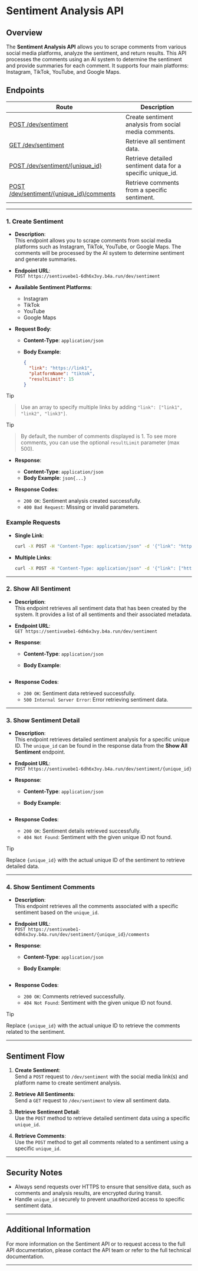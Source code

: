 # Sentiment Analysis API

## Overview

The **Sentiment Analysis API** allows you to scrape comments from various social media platforms, analyze the sentiment, and return results. This API processes the comments using an AI system to determine the sentiment and provide summaries for each comment. It supports four main platforms: Instagram, TikTok, YouTube, and Google Maps.

## Endpoints

| Route                                                                  | Description                                                |
| ---------------------------------------------------------------------- | ---------------------------------------------------------- |
| [POST /dev/sentiment](#1-create-sentiment)                             | Create sentiment analysis from social media comments.      |
| [GET /dev/sentiment](#2-show-all-sentiment)                            | Retrieve all sentiment data.                               |
| [POST /dev/sentiment/{unique_id}](#3-show-sentiment-detail)            | Retrieve detailed sentiment data for a specific unique_id. |
| [POST /dev/sentiment/{unique_id}/comments](#4-show-sentiment-comments) | Retrieve comments from a specific sentiment.               |

---

### 1. **Create Sentiment**

- **Description**:  
  This endpoint allows you to scrape comments from social media platforms such as Instagram, TikTok, YouTube, or Google Maps. The comments will be processed by the AI system to determine sentiment and generate summaries.

- **Endpoint URL**:  
  `POST https://sentivuebe1-6dh6x3vy.b4a.run/dev/sentiment`

- **Available Sentiment Platforms**:

  - Instagram
  - TikTok
  - YouTube
  - Google Maps

- **Request Body**:

  - **Content-Type**: `application/json`
  - **Body Example**:

    ```json
    {
      "link": "https://link1",
      "platformName": "tiktok",
      "resultLimit": 15
    }
    ```

> [!TIP]
>
> > Use an array to specify multiple links by adding `"link": ["link1", "link2", "link3"]`.

> [!TIP]
>
> > By default, the number of comments displayed is 1. To see more comments, you can use the optional `resultLimit` parameter (max 500).

- **Response**:

  - **Content-Type**: `application/json`
  - **Body Example**:
    `json{...}`

- **Response Codes**:
  - `200 OK`: Sentiment analysis created successfully.
  - `400 Bad Request`: Missing or invalid parameters.

### Example Requests

- **Single Link**:

  ```bash
  curl -X POST -H "Content-Type: application/json" -d '{"link": "https://link1", "platformName": "tiktok", "resultLimit": 15}' https://sentivuebe1-6dh6x3vy.b4a.run/dev/sentiment
  ```

- **Multiple Links**:
  ```bash
  curl -X POST -H "Content-Type: application/json" -d '{"link": ["https://link1", "https://link2"], "platformName": "tiktok", "resultLimit": 15}' https://sentivuebe1-6dh6x3vy.b4a.run/dev/sentiment
  ```

---

### 2. **Show All Sentiment**

- **Description**:  
  This endpoint retrieves all sentiment data that has been created by the system. It provides a list of all sentiments and their associated metadata.

- **Endpoint URL**:  
  `GET https://sentivuebe1-6dh6x3vy.b4a.run/dev/sentiment`

- **Response**:

  - **Content-Type**: `application/json`
  - **Body Example**:

    ```json { ... }

    ```

- **Response Codes**:
  - `200 OK`: Sentiment data retrieved successfully.
  - `500 Internal Server Error`: Error retrieving sentiment data.

---

### 3. **Show Sentiment Detail**

- **Description**:  
  This endpoint retrieves detailed sentiment analysis for a specific unique ID. The `unique_id` can be found in the response data from the **Show All Sentiment** endpoint.

- **Endpoint URL**:  
  `POST https://sentivuebe1-6dh6x3vy.b4a.run/dev/sentiment/{unique_id}`

- **Response**:

  - **Content-Type**: `application/json`
  - **Body Example**:

    ```json { ... }

    ```

- **Response Codes**:
  - `200 OK`: Sentiment details retrieved successfully.
  - `404 Not Found`: Sentiment with the given unique ID not found.

> [!TIP]  
> Replace `{unique_id}` with the actual unique ID of the sentiment to retrieve detailed data.

---

### 4. **Show Sentiment Comments**

- **Description**:  
  This endpoint retrieves all the comments associated with a specific sentiment based on the `unique_id`.

- **Endpoint URL**:  
  `POST https://sentivuebe1-6dh6x3vy.b4a.run/dev/sentiment/{unique_id}/comments`

- **Response**:

  - **Content-Type**: `application/json`
  - **Body Example**:

    ```json { ... }

    ```

- **Response Codes**:
  - `200 OK`: Comments retrieved successfully.
  - `404 Not Found`: Sentiment with the given unique ID not found.

> [!TIP]  
> Replace `{unique_id}` with the actual unique ID to retrieve the comments related to the sentiment.

---

## Sentiment Flow

1. **Create Sentiment**:  
   Send a `POST` request to `/dev/sentiment` with the social media link(s) and platform name to create sentiment analysis.

2. **Retrieve All Sentiments**:  
   Send a `GET` request to `/dev/sentiment` to view all sentiment data.

3. **Retrieve Sentiment Detail**:  
   Use the `POST` method to retrieve detailed sentiment data using a specific `unique_id`.

4. **Retrieve Comments**:  
   Use the `POST` method to get all comments related to a sentiment using a specific `unique_id`.

---

## Security Notes

- Always send requests over HTTPS to ensure that sensitive data, such as comments and analysis results, are encrypted during transit.
- Handle `unique_id` securely to prevent unauthorized access to specific sentiment data.

---

## Additional Information

For more information on the Sentiment API or to request access to the full API documentation, please contact the API team or refer to the full technical documentation.

---
